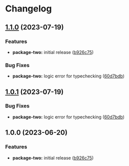 # Changelog

## [1.1.0](https://github.com/jeremiah-clothier/release-please-demo/compare/clothiernamedjeremiah-package-two-v1.0.1...clothiernamedjeremiah-package-two-v1.1.0) (2023-07-19)


### Features

* **package-two:** initial release ([b926c75](https://github.com/jeremiah-clothier/release-please-demo/commit/b926c75a7e6b594ba847455a1383b596a9c5c9f5))


### Bug Fixes

* **package-two:** logic error for typechecking ([60d7bdb](https://github.com/jeremiah-clothier/release-please-demo/commit/60d7bdb1bd3f9a70104ddd9b3f9059db27c8ee83))

## [1.0.1](https://github.com/jeremiah-clothier/release-please-demo/compare/clothiernamedjeremiah-package-two-v1.0.0...clothiernamedjeremiah-package-two-v1.0.1) (2023-07-19)


### Bug Fixes

* **package-two:** logic error for typechecking ([60d7bdb](https://github.com/jeremiah-clothier/release-please-demo/commit/60d7bdb1bd3f9a70104ddd9b3f9059db27c8ee83))

## 1.0.0 (2023-06-20)


### Features

* **package-two:** initial release ([b926c75](https://github.com/jeremiah-clothier/release-please-demo/commit/b926c75a7e6b594ba847455a1383b596a9c5c9f5))
